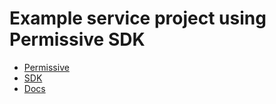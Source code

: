 # Example service project using Permissive SDK

- [Permissive](https://permissive.dev)
- [SDK](https://www.npmjs.com/package/@permissivelabs/client)
- [Docs](https://docs.permissive.dev)

